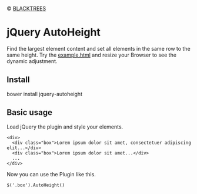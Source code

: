 © [BLACKTREES](http://blacktre.es)

# jQuery AutoHeight

Find the largest element content and set all elements in the same row to the same height.
Try the [example.html](https://rawgit.com/monocult/jquery-autoheight/master/demo.html)
and resize your Browser to see the dynamic adjustment.

## Install

   bower install jquery-autoheight

## Basic usage

Load jQuery the plugin and style your elements.

    <div>
      <div class="box">Lorem ipsum dolor sit amet, consectetuer adipiscing elit...</div>
      <div class="box">Lorem ipsum dolor sit amet...</div>
      ...
    </div>

Now you can use the Plugin like this.

    $('.box').AutoHeight()



